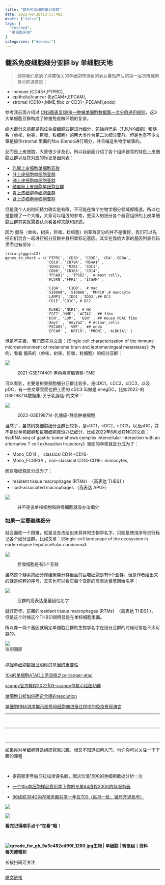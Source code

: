 ```yaml
---
title: "髓系免疫细胞细分亚群"
date: 2022-08-28T13:53:49Z
draft: ["false"]
tags: [
  "fetched",
  "单细胞天地"
]
categories: ["Acdemic"]
---
```

髓系免疫细胞细分亚群 by 单细胞天地
------
<div><section data-tool="mdnice编辑器" data-website="https://www.mdnice.com"><blockquote data-tool="mdnice编辑器"><p>通常我们拿到了肿瘤相关的单细胞转录组的表达量矩阵后的第一层次降维聚类分群通常是：</p></blockquote><ul data-tool="mdnice编辑器"><li><section>immune (CD45+,PTPRC),</section></li><li><section>epithelial/cancer (EpCAM+,EPCAM),</section></li><li><section>stromal (CD10+,MME,fibo or CD31+,PECAM1,endo)</section></li></ul><p data-tool="mdnice编辑器">参考我前面介绍过 <a href="https://mp.weixin.qq.com/s?__biz=MzI1Njk4ODE0MQ==&amp;mid=2247488940&amp;idx=1&amp;sn=1cc8a8a74715087939b9721c0881775d&amp;scene=21#wechat_redirect" data-linktype="2">CNS图表复现08—肿瘤单细胞数据第一次分群通用规则</a>，这3大单细胞亚群构成了肿瘤免疫微环境的复杂。</p><p data-tool="mdnice编辑器">绝大部分文章都是抓住免疫细胞亚群进行细分，包括淋巴系（T,B,NK细胞）和髓系（单核，树突，巨噬，粒细胞）的两大类作为第二次细分亚群。但是也有不少文章是抓住stromal 里面的fibo 和endo进行细分，并且编造生物学故事的。</p><p data-tool="mdnice编辑器">反而是上皮细胞，大家很少涉及到，所以我前面介绍了各个组织器官的特色上皮细胞亚群以及其对应的标记基因列表：</p><ul data-tool="mdnice编辑器"><li><section><a href="https://mp.weixin.qq.com/s?__biz=MzI1Njk4ODE0MQ==&amp;mid=2247502849&amp;idx=1&amp;sn=07ab747e457553e8d9e05fea707a6333&amp;scene=21#wechat_redirect" data-linktype="2">乳腺上皮细胞单细胞亚群</a></section></li><li><section><a href="https://mp.weixin.qq.com/s?__biz=MzI1Njk4ODE0MQ==&amp;mid=2247502865&amp;idx=1&amp;sn=2863c8d39c6d9dfa5fbf469a64bae99e&amp;scene=21#wechat_redirect" data-linktype="2">肝上皮细胞单细胞亚群</a></section></li><li><section><a href="https://mp.weixin.qq.com/s?__biz=MzI1Njk4ODE0MQ==&amp;mid=2247502834&amp;idx=1&amp;sn=d9877dee08fbb9163705563fd2f299b0&amp;scene=21#wechat_redirect" data-linktype="2">肺上皮细胞单细胞亚群</a></section></li><li><section><a href="https://mp.weixin.qq.com/s?__biz=MzI1Njk4ODE0MQ==&amp;mid=2247502811&amp;idx=1&amp;sn=f6fefa1eb82709769764d2166c2cc06e&amp;scene=21#wechat_redirect" data-linktype="2">结直肠上皮细胞单细胞亚群</a></section></li><li><section><a href="https://mp.weixin.qq.com/s?__biz=MzI1Njk4ODE0MQ==&amp;mid=2247502771&amp;idx=1&amp;sn=deb517f058efe4f7d5f5eb8a37ad9241&amp;scene=21#wechat_redirect" data-linktype="2">胃上皮细胞单细胞亚群</a></section></li><li><section><a href="https://mp.weixin.qq.com/s?__biz=MzI1Njk4ODE0MQ==&amp;mid=2247502753&amp;idx=1&amp;sn=fe2e05e8664a0d86bc8b6c549b4c652d&amp;scene=21#wechat_redirect" data-linktype="2">肾上皮细胞单细胞亚群</a></section></li></ul><p data-tool="mdnice编辑器">但是我个人的时间精力确实是有限，不可能在每个生物学细分领域都精通，所以也是整理了一个大概，大家可以粗浅的参考，更深入的细分各个器官组织的上皮单细胞亚群其实就需要认真看各种文献和综述。</p><p data-tool="mdnice编辑器">因为 髓系（单核，树突，巨噬，粒细胞）的亚群区分的并不是很好，我们可以先把它们混合一起进行细分亚群并且积累标记基因。其实在我给大家的基因列表代码里面也有部分：</p><pre data-tool="mdnice编辑器"><span></span><code><span>library</span>(ggplot2) <br>genes_to_check = c(<span>'PTPRC'</span>, <span>'CD3D'</span>, <span>'CD3E'</span>, <span>'CD4'</span>,<span>'CD8A'</span>,<br>                   <span>'CD19'</span>, <span>'CD79A'</span>, <span>'MS4A1'</span> ,<br>                   <span>'IGHG1'</span>, <span>'MZB1'</span>, <span>'SDC1'</span>,<br>                   <span>'CD68'</span>, <span>'CD163'</span>, <span>'CD14'</span>, <br>                   <span>'TPSAB1'</span> , <span>'TPSB2'</span>,  <span># mast cells,</span><br>                   <span>'RCVRN'</span>,<span>'FPR1'</span> , <span>'ITGAM'</span> ,<br>                   <br>                   <span>'C1QA'</span>,  <span>'C1QB'</span>,  <span># mac</span><br>                   <span>'S100A9'</span>, <span>'S100A8'</span>, <span>'MMP19'</span>,<span># monocyte</span><br>                   <span>'LAMP3'</span>, <span>'IDO1'</span>,<span>'IDO2'</span>,<span>## DC3 </span><br>                   <span>'CD1E'</span>,<span>'CD1C'</span>, <span># DC2</span><br>                   <br>                   <span>'KLRB1'</span>,<span>'NCR1'</span>, <span># NK </span><br>                   <span>'FGF7'</span>,<span>'MME'</span>, <span>'ACTA2'</span>, <span>## fibo </span><br>                   <span>'DCN'</span>, <span>'LUM'</span>,  <span>'GSN'</span> , <span>## mouse PDAC fibo </span><br>                   <span>'Amy1'</span> , <span>'Amy2a2'</span>, <span># Acinar_cells</span><br>                   <span>'PECAM1'</span>, <span>'VWF'</span>,  <span>## endo </span><br>                   <span>'EPCAM'</span> , <span>'KRT19'</span>, <span>'PROM1'</span>, <span>'ALDH1A1'</span> )<br></code></pre><p data-tool="mdnice编辑器">但是不完善， 我们首先以文章：《Single cell characterization of the immune microenvironment of melanoma brain and leptomeningeal metastases》为例，看看 髓系的（单核，树突，巨噬，粒细胞）的细分亚群：</p><p><img data-galleryid="" data-ratio="0.5348837209302325" data-s="300,640" data-src="https://mmbiz.qpic.cn/mmbiz_png/siaia0BDGJdjRiaUCAD3dq2CKHxWFDDpvt8sP3Ccic6cBicuqU1G8Lfaw5gaKPYX34Myrb9tQhicgqtsNe6zibf9Kp1wA/640?wx_fmt=png" data-type="png" data-w="1204" src="https://mmbiz.qpic.cn/mmbiz_png/siaia0BDGJdjRiaUCAD3dq2CKHxWFDDpvt8sP3Ccic6cBicuqU1G8Lfaw5gaKPYX34Myrb9tQhicgqtsNe6zibf9Kp1wA/640?wx_fmt=png"></p><figure data-tool="mdnice编辑器"><figcaption>2021-GSE174401-黑色素瘤脑转移-TME</figcaption></figure><p data-tool="mdnice编辑器">可以看到，主要是树突细胞细分亚群比较多，是cDC1，cDC2，cDC3，以及pDC，有一些文章里面也把上面的 cDC3 叫做是 mregDC，比如2022-的GSE198714数据集-关于乳腺癌-的文章：</p><p><img data-galleryid="" data-ratio="0.5157629255989912" data-s="300,640" data-src="https://mmbiz.qpic.cn/mmbiz_png/siaia0BDGJdjRiaUCAD3dq2CKHxWFDDpvt8icNSq4n2V5icibUK5mM3kkpCyrDcAqpo9T8LrNpibfh5B4NV3m4dtATvZw/640?wx_fmt=png" data-type="png" data-w="1586" src="https://mmbiz.qpic.cn/mmbiz_png/siaia0BDGJdjRiaUCAD3dq2CKHxWFDDpvt8icNSq4n2V5icibUK5mM3kkpCyrDcAqpo9T8LrNpibfh5B4NV3m4dtATvZw/640?wx_fmt=png"></p><figure data-tool="mdnice编辑器"><figcaption>2022-GSE198714-乳腺癌-静息肿瘤细胞</figcaption></figure><p data-tool="mdnice编辑器">当然了，虽然树突细胞细分亚群比较多，是cDC1，cDC2，cDC3，以及pDC，并不是说单核细胞和巨噬细胞就没办法细分，比如2022年8月发在NC的文章：《scRNA-seq of gastric tumor shows complex intercellular interaction with an alternative T cell exhaustion trajectory》里面的单核就区分成为了：</p><ul data-tool="mdnice编辑器"><li><section>Mono_CD14 ， classical CD14+CD16-</section></li><li><section>Mono_FCGR3A ，non-classical CD14-CD16+ monocytes,</section></li></ul><p data-tool="mdnice编辑器">而巨噬细胞区分成为了：</p><ul data-tool="mdnice编辑器"><li><section>resident tissue macrophages (RTMs)  （高表达 THBS1 ）</section></li><li><section>lipid-associated macrophages （高表达 APOE）</section></li></ul><p><img data-galleryid="" data-ratio="0.30699774266365687" data-s="300,640" data-src="https://mmbiz.qpic.cn/mmbiz_png/siaia0BDGJdjRiaUCAD3dq2CKHxWFDDpvt8EDFckyVsic3bTQ0omMTib3c64r77KhiazaQKibl8gCvyUGtPSXbLvtXyicw/640?wx_fmt=png" data-type="png" data-w="1772" src="https://mmbiz.qpic.cn/mmbiz_png/siaia0BDGJdjRiaUCAD3dq2CKHxWFDDpvt8EDFckyVsic3bTQ0omMTib3c64r77KhiazaQKibl8gCvyUGtPSXbLvtXyicw/640?wx_fmt=png"></p><figure data-tool="mdnice编辑器"><figcaption>并不是说单核细胞和巨噬细胞就没办法细分</figcaption></figure><h3 data-tool="mdnice编辑器"><span></span><span>如果一定要继续细分</span><span></span></h3><p data-tool="mdnice编辑器">就会面临一个困难，就是没办法给出来具体的生物学名字，只能是使用序号进行标记各个细分亚群。比如文章：《Single-cell landscape of the ecosystem in early-relapse hepatocellular carcinoma》</p><p><img data-galleryid="" data-ratio="0.8448979591836735" data-s="300,640" data-src="https://mmbiz.qpic.cn/mmbiz_png/siaia0BDGJdjRiaUCAD3dq2CKHxWFDDpvt8ibvCnCzu1U4kiaJMh7vDribkUibVut19rdHnu2NxcPbg4xwrYk6NCDnIicw/640?wx_fmt=png" data-type="png" data-w="980" src="https://mmbiz.qpic.cn/mmbiz_png/siaia0BDGJdjRiaUCAD3dq2CKHxWFDDpvt8ibvCnCzu1U4kiaJMh7vDribkUibVut19rdHnu2NxcPbg4xwrYk6NCDnIicw/640?wx_fmt=png"></p><figure data-tool="mdnice编辑器"><figcaption>巨噬细胞是有5个亚群</figcaption></figure><p data-tool="mdnice编辑器">虽然这个髓系的细分降维聚类分群里面的巨噬细胞是有5个亚群，但是作者给出来的就是纯粹的序号，其实也可以看它每个亚群的高表达量基因给名字：</p><p><img data-galleryid="" data-ratio="1.376996805111821" data-s="300,640" data-src="https://mmbiz.qpic.cn/mmbiz_png/siaia0BDGJdjRiaUCAD3dq2CKHxWFDDpvt86AJBGcQ6aALZgzaoVm3hguCU13XxakWvyXFQQL0l8710sVChSZhNJw/640?wx_fmt=png" data-type="png" data-w="626" src="https://mmbiz.qpic.cn/mmbiz_png/siaia0BDGJdjRiaUCAD3dq2CKHxWFDDpvt86AJBGcQ6aALZgzaoVm3hguCU13XxakWvyXFQQL0l8710sVChSZhNJw/640?wx_fmt=png"></p><figure data-tool="mdnice编辑器"><figcaption>亚群的高表达量基因给名字</figcaption></figure><p data-tool="mdnice编辑器">就好奇怪，前面的resident tissue macrophages (RTMs)  （高表达 THBS1 ），但是这个时候这个THBS1很明显是在单核细胞里面。</p><p data-tool="mdnice编辑器">所以靠一两个基因就确定单细胞亚群的生物学名字在细分亚群的时候经常是不太可靠的。</p></section><section data-darkmode-color-16616893597964="rgb(163, 163, 163)" data-darkmode-original-color-16616893597964="#fff|rgb(62, 62, 62)" data-style='margin: 0px; padding: 0px; outline: 0px; max-width: 100%; font-size: 16px; color: rgb(62, 62, 62); line-height: 1.6; letter-spacing: 0px; font-family: "Helvetica Neue", Helvetica, "Hiragino Sans GB", "Microsoft YaHei", Arial, sans-serif; visibility: visible; box-sizing: border-box !important; overflow-wrap: break-word !important;'><section data-style-type="5" data-tools="新媒体排版" data-id="2440476" data-darkmode-color-16616893597964="rgb(163, 163, 163)" data-darkmode-original-color-16616893597964="#fff|rgb(62, 62, 62)"><section data-darkmode-color-16616893597964="rgb(163, 163, 163)" data-darkmode-original-color-16616893597964="#fff|rgb(62, 62, 62)" data-darkmode-bgcolor-16616893597964="rgb(25, 25, 25)" data-darkmode-original-bgcolor-16616893597964="#fff|rgb(255, 255, 255)" data-style="margin: 0px 0px -1.1em; padding: 0px; outline: 0px; max-width: 100%; font-size: 16px; letter-spacing: 0.544px; white-space: normal; font-family: 微软雅黑; text-align: center; background-color: rgb(255, 255, 255); box-sizing: border-box !important; overflow-wrap: break-word !important;"><section data-darkmode-color-16616893597964="rgb(163, 163, 163)" data-darkmode-original-color-16616893597964="#fff|rgb(62, 62, 62)" data-darkmode-bgcolor-16616893597964="rgb(26, 26, 26)" data-darkmode-original-bgcolor-16616893597964="#fff|rgb(255, 255, 255)|rgb(254, 254, 254)" data-style="margin: 0px; padding: 0px; outline: 0px; max-width: 100%; display: inline-block; background-color: rgb(254, 254, 254); box-sizing: border-box !important; overflow-wrap: break-word !important;"><section data-darkmode-color-16616893597964="rgb(163, 163, 163)" data-darkmode-original-color-16616893597964="#fff|rgb(62, 62, 62)" data-darkmode-bgcolor-16616893597964="rgb(26, 26, 26)" data-darkmode-original-bgcolor-16616893597964="#fff|rgb(255, 255, 255)|rgb(254, 254, 254)"><section data-darkmode-color-16616893597964="rgb(163, 163, 163)" data-darkmode-original-color-16616893597964="#fff|rgb(62, 62, 62)" data-darkmode-bgcolor-16616893597964="rgb(26, 26, 26)" data-darkmode-original-bgcolor-16616893597964="#fff|rgb(255, 255, 255)|rgb(254, 254, 254)"><img data-ratio="0.9495798319327731" data-type="gif" data-w="119" data-width="100%" data-src="https://mmbiz.qpic.cn/mmbiz_gif/09gp6SvPE04j3m2v7Hr889icHUyibTOHs8YuUibicl7ibRD0ZwG5pDTjBluRreZvuib1o3BibvLkicYhnA4YW7dQsjn0cA/640?wx_fmt=gif&amp;wxfrom=5&amp;wx_lazy=1" src="https://mmbiz.qpic.cn/mmbiz_gif/09gp6SvPE04j3m2v7Hr889icHUyibTOHs8YuUibicl7ibRD0ZwG5pDTjBluRreZvuib1o3BibvLkicYhnA4YW7dQsjn0cA/640?wx_fmt=gif&amp;wxfrom=5&amp;wx_lazy=1"></section><section data-brushtype="text" data-darkmode-color-16616893597964="rgb(255, 255, 255)" data-darkmode-original-color-16616893597964="#fff|rgb(62, 62, 62)|rgb(255, 255, 255)" data-darkmode-bgcolor-16616893597964="rgb(40, 52, 73)" data-darkmode-original-bgcolor-16616893597964="#fff|rgb(255, 255, 255)|rgb(254, 254, 254)|rgb(29, 38, 53)" data-style="margin: 0px; padding: 0px 15px; outline: 0px; max-width: 100%; box-sizing: border-box; background-color: rgb(29, 38, 53); color: rgb(255, 255, 255); font-weight: bold; letter-spacing: 1.5px; line-height: 32px; overflow-wrap: break-word !important;">往期回顾</section><section data-darkmode-color-16616893597964="rgb(163, 163, 163)" data-darkmode-original-color-16616893597964="#fff|rgb(62, 62, 62)" data-darkmode-bgcolor-16616893597964="rgb(40, 52, 73)" data-darkmode-original-bgcolor-16616893597964="#fff|rgb(255, 255, 255)|rgb(254, 254, 254)|rgb(29, 38, 53)" data-style="margin: 0px 0px 0px 2em; padding: 0px; outline: 0px; max-width: 100%; box-sizing: border-box; width: 8px; height: 8px; background-color: rgb(29, 38, 53); border-radius: 100%; overflow-wrap: break-word !important;"><br data-darkmode-color-16616893597964="rgb(163, 163, 163)" data-darkmode-original-color-16616893597964="#fff|rgb(62, 62, 62)" data-darkmode-bgcolor-16616893597964="rgb(40, 52, 73)" data-darkmode-original-bgcolor-16616893597964="#fff|rgb(255, 255, 255)|rgb(254, 254, 254)|rgb(29, 38, 53)"></section></section></section></section><section data-darkmode-color-16616893597964="rgb(163, 163, 163)" data-darkmode-original-color-16616893597964="#fff|rgb(62, 62, 62)" data-darkmode-bgcolor-16616893597964="rgb(25, 25, 25)" data-darkmode-original-bgcolor-16616893597964="#fff|rgb(255, 255, 255)" data-style="margin: 0px; padding: 0px; outline: 0px; max-width: 100%; box-sizing: border-box; font-size: 16px; letter-spacing: 0.544px; white-space: normal; font-family: 微软雅黑; text-align: center; background-color: rgb(255, 255, 255); border-width: 2px; border-style: dashed; border-color: rgb(229, 229, 229); overflow-wrap: break-word !important;"><section data-autoskip="1" data-darkmode-color-16616893597964="rgb(163, 163, 163)" data-darkmode-original-color-16616893597964="#fff|rgb(62, 62, 62)" data-darkmode-bgcolor-16616893597964="rgb(25, 25, 25)" data-darkmode-original-bgcolor-16616893597964="#fff|rgb(255, 255, 255)"><p data-darkmode-color-16616893597964="rgb(163, 163, 163)" data-darkmode-original-color-16616893597964="#fff|rgb(62, 62, 62)" data-darkmode-bgcolor-16616893597964="rgb(25, 25, 25)" data-darkmode-original-bgcolor-16616893597964="#fff|rgb(255, 255, 255)"><a target="_blank" href="http://mp.weixin.qq.com/s?__biz=MzI1Njk4ODE0MQ==&amp;mid=2247506821&amp;idx=1&amp;sn=66f675d03e2c665c9b7274f57168bc8b&amp;chksm=ea1cdd07dd6b54113f430c330617ffe694367c86df8107f6fd1ab2a3c1de34fb9ebaa2be7789&amp;scene=21#wechat_redirect" textvalue="挖掘单细胞数据证明你的基因的重要性" linktype="text" imgurl="" imgdata="null" data-itemshowtype="11" tab="innerlink" data-linktype="2" hasload="1" data-darkmode-color-16616893597964="rgb(87, 107, 149)" data-darkmode-original-color-16616893597964="#fff|rgb(62, 62, 62)|rgb(87, 107, 149)" data-darkmode-bgcolor-16616893597964="rgb(25, 25, 25)" data-darkmode-original-bgcolor-16616893597964="#fff|rgb(255, 255, 255)"><span data-darkmode-color-16616893597964="rgb(87, 107, 149)" data-darkmode-original-color-16616893597964="#fff|rgb(62, 62, 62)|rgb(87, 107, 149)" data-darkmode-bgcolor-16616893597964="rgb(25, 25, 25)" data-darkmode-original-bgcolor-16616893597964="#fff|rgb(255, 255, 255)">挖掘单细胞数据证明你的基因的重要性</span></a><br data-darkmode-color-16616893597964="rgb(163, 163, 163)" data-darkmode-original-color-16616893597964="#fff|rgb(62, 62, 62)" data-darkmode-bgcolor-16616893597964="rgb(25, 25, 25)" data-darkmode-original-bgcolor-16616893597964="#fff|rgb(255, 255, 255)"></p><p data-darkmode-color-16616893597964="rgb(163, 163, 163)" data-darkmode-original-color-16616893597964="#fff|rgb(62, 62, 62)" data-darkmode-bgcolor-16616893597964="rgb(25, 25, 25)" data-darkmode-original-bgcolor-16616893597964="#fff|rgb(255, 255, 255)"><a target="_blank" href="http://mp.weixin.qq.com/s?__biz=MzI1Njk4ODE0MQ==&amp;mid=2247506820&amp;idx=1&amp;sn=de2ebb6fe967babb248b455a59ca982a&amp;chksm=ea1cdd06dd6b5410494f2e8879fa0f5366dabb9953120cd89b465b8405d56e3849fa26722ae9&amp;scene=21#wechat_redirect" textvalue="10x的单细胞ATAC上游流程之cellranger-atac" linktype="text" imgurl="" imgdata="null" data-itemshowtype="11" tab="innerlink" data-linktype="2" hasload="1" data-darkmode-color-16616893597964="rgb(87, 107, 149)" data-darkmode-original-color-16616893597964="#fff|rgb(62, 62, 62)|rgb(87, 107, 149)" data-darkmode-bgcolor-16616893597964="rgb(25, 25, 25)" data-darkmode-original-bgcolor-16616893597964="#fff|rgb(255, 255, 255)"><span data-darkmode-color-16616893597964="rgb(87, 107, 149)" data-darkmode-original-color-16616893597964="#fff|rgb(62, 62, 62)|rgb(87, 107, 149)" data-darkmode-bgcolor-16616893597964="rgb(25, 25, 25)" data-darkmode-original-bgcolor-16616893597964="#fff|rgb(255, 255, 255)">10x的单细胞ATAC上游流程之cellranger-atac</span></a><br data-darkmode-color-16616893597964="rgb(163, 163, 163)" data-darkmode-original-color-16616893597964="#fff|rgb(62, 62, 62)" data-darkmode-bgcolor-16616893597964="rgb(25, 25, 25)" data-darkmode-original-bgcolor-16616893597964="#fff|rgb(255, 255, 255)"></p><p data-darkmode-color-16616893597964="rgb(163, 163, 163)" data-darkmode-original-color-16616893597964="#fff|rgb(62, 62, 62)" data-darkmode-bgcolor-16616893597964="rgb(25, 25, 25)" data-darkmode-original-bgcolor-16616893597964="#fff|rgb(255, 255, 255)"><a target="_blank" href="http://mp.weixin.qq.com/s?__biz=MzI1Njk4ODE0MQ==&amp;mid=2247506818&amp;idx=1&amp;sn=ef2d182c455bd0741a131df42e82bec6&amp;chksm=ea1cdd00dd6b541675fff007b746b533500958f0dcb7c812ed236a720037938a5d0c23ecc970&amp;scene=21#wechat_redirect" textvalue="scanpy官方教程2022|03-scanpy包核心绘图功能" linktype="text" imgurl="" imgdata="null" data-itemshowtype="0" tab="innerlink" data-linktype="2" hasload="1" data-darkmode-color-16616893597964="rgb(87, 107, 149)" data-darkmode-original-color-16616893597964="#fff|rgb(62, 62, 62)|rgb(87, 107, 149)" data-darkmode-bgcolor-16616893597964="rgb(25, 25, 25)" data-darkmode-original-bgcolor-16616893597964="#fff|rgb(255, 255, 255)"><span data-darkmode-color-16616893597964="rgb(87, 107, 149)" data-darkmode-original-color-16616893597964="#fff|rgb(62, 62, 62)|rgb(87, 107, 149)" data-darkmode-bgcolor-16616893597964="rgb(25, 25, 25)" data-darkmode-original-bgcolor-16616893597964="#fff|rgb(255, 255, 255)">scanpy官方教程2022|03-scanpy包核心绘图功能</span></a><br data-darkmode-color-16616893597964="rgb(163, 163, 163)" data-darkmode-original-color-16616893597964="#fff|rgb(62, 62, 62)" data-darkmode-bgcolor-16616893597964="rgb(25, 25, 25)" data-darkmode-original-bgcolor-16616893597964="#fff|rgb(255, 255, 255)"></p><p data-darkmode-color-16616893597964="rgb(163, 163, 163)" data-darkmode-original-color-16616893597964="#fff|rgb(62, 62, 62)" data-darkmode-bgcolor-16616893597964="rgb(25, 25, 25)" data-darkmode-original-bgcolor-16616893597964="#fff|rgb(255, 255, 255)"><a target="_blank" href="http://mp.weixin.qq.com/s?__biz=MzI1Njk4ODE0MQ==&amp;mid=2247506697&amp;idx=1&amp;sn=103c94845d8bad1d8ceab7f18bc953e0&amp;chksm=ea1cdd8bdd6b549d32654b826553254e2f355cc81cbc70b541d027a8176afaa3f3d68e362b14&amp;scene=21#wechat_redirect" textvalue="单细胞分析如何确定合适的resolution" linktype="text" imgurl="" imgdata="null" data-itemshowtype="0" tab="innerlink" data-linktype="2" hasload="1" data-darkmode-color-16616893597964="rgb(87, 107, 149)" data-darkmode-original-color-16616893597964="#fff|rgb(62, 62, 62)|rgb(87, 107, 149)" data-darkmode-bgcolor-16616893597964="rgb(25, 25, 25)" data-darkmode-original-bgcolor-16616893597964="#fff|rgb(255, 255, 255)"><span data-darkmode-color-16616893597964="rgb(87, 107, 149)" data-darkmode-original-color-16616893597964="#fff|rgb(62, 62, 62)|rgb(87, 107, 149)" data-darkmode-bgcolor-16616893597964="rgb(25, 25, 25)" data-darkmode-original-bgcolor-16616893597964="#fff|rgb(255, 255, 255)">单细胞分析如何确定合适的resolution</span></a><br data-darkmode-color-16616893597964="rgb(163, 163, 163)" data-darkmode-original-color-16616893597964="#fff|rgb(62, 62, 62)" data-darkmode-bgcolor-16616893597964="rgb(25, 25, 25)" data-darkmode-original-bgcolor-16616893597964="#fff|rgb(255, 255, 255)"></p><p data-darkmode-color-16616893597964="rgb(163, 163, 163)" data-darkmode-original-color-16616893597964="#fff|rgb(62, 62, 62)" data-darkmode-bgcolor-16616893597964="rgb(25, 25, 25)" data-darkmode-original-bgcolor-16616893597964="#fff|rgb(255, 255, 255)"><a target="_blank" href="http://mp.weixin.qq.com/s?__biz=MzI1Njk4ODE0MQ==&amp;mid=2247506651&amp;idx=1&amp;sn=b412d9891f71be92d983e736925e0917&amp;chksm=ea1cdc59dd6b554f23b288929aba345b4873900abe5e4d80440f82f23b94f846484f9f903a6f&amp;scene=21#wechat_redirect" textvalue="单细胞RNA测序揭示胶质母细胞瘤进展过程中的免疫景观演变" linktype="text" imgurl="" imgdata="null" data-itemshowtype="0" tab="innerlink" data-linktype="2" hasload="1" data-darkmode-color-16616893597964="rgb(87, 107, 149)" data-darkmode-original-color-16616893597964="#fff|rgb(62, 62, 62)|rgb(87, 107, 149)" data-darkmode-bgcolor-16616893597964="rgb(25, 25, 25)" data-darkmode-original-bgcolor-16616893597964="#fff|rgb(255, 255, 255)"><span data-darkmode-color-16616893597964="rgb(87, 107, 149)" data-darkmode-original-color-16616893597964="#fff|rgb(62, 62, 62)|rgb(87, 107, 149)" data-darkmode-bgcolor-16616893597964="rgb(25, 25, 25)" data-darkmode-original-bgcolor-16616893597964="#fff|rgb(255, 255, 255)">单细胞RNA测序揭示胶质母细胞瘤进展过程中的免疫景观演变</span></a><br data-darkmode-color-16616893597964="rgb(163, 163, 163)" data-darkmode-original-color-16616893597964="#fff|rgb(62, 62, 62)" data-darkmode-bgcolor-16616893597964="rgb(25, 25, 25)" data-darkmode-original-bgcolor-16616893597964="#fff|rgb(255, 255, 255)"></p></section></section><hr data-darkmode-color-16616893597964="rgb(163, 163, 163)" data-darkmode-original-color-16616893597964="#fff|rgb(62, 62, 62)" data-darkmode-bgcolor-16616893597964="rgb(38, 38, 38)" data-darkmode-original-bgcolor-16616893597964="#fff|rgb(242, 242, 242)" data-style='margin: 0px; padding: 0px; outline: 0px; max-width: 100%; font-family: -apple-system-font, BlinkMacSystemFont, "Helvetica Neue", "PingFang SC", "Hiragino Sans GB", "Microsoft YaHei UI", "Microsoft YaHei", Arial, sans-serif; font-size: 16px; letter-spacing: 0.544px; text-align: start; white-space: normal; background-color: rgb(242, 242, 242); border-style: solid; border-right-width: 0px; border-bottom-width: 0px; border-left-width: 0px; border-color: rgba(0, 0, 0, 0.1); transform-origin: 0px 0px; transform: scale(1, 0.5); box-sizing: border-box !important; overflow-wrap: break-word !important;'><p data-darkmode-color-16616893597964="rgb(163, 163, 163)" data-darkmode-original-color-16616893597964="#fff|rgb(62, 62, 62)"><br data-darkmode-color-16616893597964="rgb(163, 163, 163)" data-darkmode-original-color-16616893597964="#fff|rgb(62, 62, 62)"></p></section><section data-style-type="5" data-tools="新媒体排版" data-id="2440475" data-darkmode-color-16616893597964="rgb(163, 163, 163)" data-darkmode-original-color-16616893597964="#fff|rgb(62, 62, 62)"><hr data-darkmode-color-16616893597964="rgb(163, 163, 163)" data-darkmode-original-color-16616893597964="#fff|rgb(62, 62, 62)" data-style="margin: 0px; padding: 0px; outline: 0px; max-width: 100%; border-style: solid; border-right-width: 0px; border-bottom-width: 0px; border-left-width: 0px; border-color: rgba(0, 0, 0, 0.1); transform-origin: 0px 0px; transform: scale(1, 0.5); box-sizing: border-box !important; overflow-wrap: break-word !important;"><p data-darkmode-color-16616893597964="rgb(163, 163, 163)" data-darkmode-original-color-16616893597964="#fff|rgb(62, 62, 62)"><br data-darkmode-color-16616893597964="rgb(163, 163, 163)" data-darkmode-original-color-16616893597964="#fff|rgb(62, 62, 62)"></p><hr data-darkmode-color-16616893597964="rgb(163, 163, 163)" data-darkmode-original-color-16616893597964="#fff|rgb(62, 62, 62)" data-style="margin: 0px; padding: 0px; outline: 0px; max-width: 100%; border-style: solid; border-right-width: 0px; border-bottom-width: 0px; border-left-width: 0px; border-color: rgba(0, 0, 0, 0.1); transform-origin: 0px 0px; transform: scale(1, 0.5); box-sizing: border-box !important; overflow-wrap: break-word !important;"><section data-darkmode-color-16616893597964="rgb(62, 62, 62)" data-darkmode-original-color-16616893597964="#fff|rgb(62, 62, 62)" data-darkmode-bgcolor-16616893597964="rgb(255, 255, 255)" data-darkmode-original-bgcolor-16616893597964="#fff|rgb(255, 255, 255)" data-darkmode-bgimage-16616893597964="1" data-style='margin: 0px; padding: 10px; outline: 0px; max-width: 100%; box-sizing: border-box; font-family: -apple-system-font, BlinkMacSystemFont, "Helvetica Neue", "PingFang SC", "Hiragino Sans GB", "Microsoft YaHei UI", "Microsoft YaHei", Arial, sans-serif; font-size: 16px; letter-spacing: 0.544px; text-align: start; white-space: normal; background-color: rgb(255, 255, 255); background-repeat: repeat; background-position: left top; background-size: auto; background-image: url("https://mmbiz.qpic.cn/mmbiz_png/ggokFibiaHhuX45qib7NKGomSaibRtNZKXVXv7wibMicsTB102og8cVdwLoUy5EA1elSzCwOeiay7sAA2WkeU2j2QYJvQ/640?wx_fmt=png"); overflow-wrap: break-word !important;'><p data-darkmode-color-16616893597964="rgb(62, 62, 62)" data-darkmode-original-color-16616893597964="#fff|rgb(62, 62, 62)" data-darkmode-bgcolor-16616893597964="rgb(255, 255, 255)" data-darkmode-original-bgcolor-16616893597964="#fff|rgb(255, 255, 255)" data-darkmode-bgimage-16616893597964="1">如果你对单细胞转录组研究感兴趣，但又不知道如何入门，也许你可以关注一下下面的课程<span data-darkmode-color-16616893597964="rgb(62, 62, 62)" data-darkmode-original-color-16616893597964="#fff|rgb(62, 62, 62)" data-darkmode-bgcolor-16616893597964="rgb(255, 255, 255)" data-darkmode-original-bgcolor-16616893597964="#fff|rgb(255, 255, 255)" data-darkmode-bgimage-16616893597964="1"></span></p><p data-darkmode-color-16616893597964="rgb(62, 62, 62)" data-darkmode-original-color-16616893597964="#fff|rgb(62, 62, 62)" data-darkmode-bgcolor-16616893597964="rgb(255, 255, 255)" data-darkmode-original-bgcolor-16616893597964="#fff|rgb(255, 255, 255)" data-darkmode-bgimage-16616893597964="1"><br data-darkmode-color-16616893597964="rgb(62, 62, 62)" data-darkmode-original-color-16616893597964="#fff|rgb(62, 62, 62)" data-darkmode-bgcolor-16616893597964="rgb(255, 255, 255)" data-darkmode-original-bgcolor-16616893597964="#fff|rgb(255, 255, 255)" data-darkmode-bgimage-16616893597964="1"></p><ul data-darkmode-color-16616893597964="rgb(62, 62, 62)" data-darkmode-original-color-16616893597964="#fff|rgb(62, 62, 62)" data-darkmode-bgcolor-16616893597964="rgb(255, 255, 255)" data-darkmode-original-bgcolor-16616893597964="#fff|rgb(255, 255, 255)" data-darkmode-bgimage-16616893597964="1"><li><p data-darkmode-color-16616893597964="rgb(62, 62, 62)" data-darkmode-original-color-16616893597964="#fff|rgb(62, 62, 62)" data-darkmode-bgcolor-16616893597964="rgb(255, 255, 255)" data-darkmode-original-bgcolor-16616893597964="#fff|rgb(255, 255, 255)" data-darkmode-bgimage-16616893597964="1"><a target="_blank" href="http://mp.weixin.qq.com/s?__biz=MzI1Njk4ODE0MQ==&amp;mid=2247505898&amp;idx=1&amp;sn=3caaa355db327f412fe27c969f20533c&amp;chksm=ea1cd168dd6b587e7c955c80a87b78248f4fe7cf88514caf7fdca580e98877d4e2d96e40dcb7&amp;scene=21#wechat_redirect" textvalue="提前锁定年后马拉松授课名额，赠送价值1600的单细胞数据分析一次" linktype="text" imgurl="" imgdata="null" data-itemshowtype="11" tab="innerlink" data-linktype="2" hasload="1" data-darkmode-color-16616893597964="rgb(87, 107, 149)" data-darkmode-original-color-16616893597964="#fff|rgb(62, 62, 62)|rgb(87, 107, 149)" data-darkmode-bgcolor-16616893597964="rgb(255, 255, 255)" data-darkmode-original-bgcolor-16616893597964="#fff|rgb(255, 255, 255)" data-darkmode-bgimage-16616893597964="1">提前锁定年后马拉松授课名额，赠送价值1600的单细胞数据分析一次</a><br data-darkmode-color-16616893597964="rgb(62, 62, 62)" data-darkmode-original-color-16616893597964="#fff|rgb(62, 62, 62)" data-darkmode-bgcolor-16616893597964="rgb(255, 255, 255)" data-darkmode-original-bgcolor-16616893597964="#fff|rgb(255, 255, 255)" data-darkmode-bgimage-16616893597964="1"></p></li><li><p data-darkmode-color-16616893597964="rgb(62, 62, 62)" data-darkmode-original-color-16616893597964="#fff|rgb(62, 62, 62)" data-darkmode-bgcolor-16616893597964="rgb(255, 255, 255)" data-darkmode-original-bgcolor-16616893597964="#fff|rgb(255, 255, 255)" data-darkmode-bgimage-16616893597964="1"><a target="_blank" href="http://mp.weixin.qq.com/s?__biz=MzI1Njk4ODE0MQ==&amp;mid=2247501306&amp;idx=1&amp;sn=a38c5d2c3665ec0949649f22a8c7cd72&amp;chksm=ea1cc378dd6b4a6e1cdb72babea1fb4b232810c7656ac81963175e735a8d10a7cfae73921a16&amp;scene=21#wechat_redirect" textvalue="一个10x单细胞样品费用拿下你的专属64线程200G内存服务器" linktype="text" imgurl="" imgdata="null" data-itemshowtype="11" tab="innerlink" data-linktype="2" wah-hotarea="click" hasload="1" data-darkmode-color-16616893597964="rgb(87, 107, 149)" data-darkmode-original-color-16616893597964="#fff|rgb(62, 62, 62)|rgb(87, 107, 149)" data-darkmode-bgcolor-16616893597964="rgb(255, 255, 255)" data-darkmode-original-bgcolor-16616893597964="#fff|rgb(255, 255, 255)" data-darkmode-bgimage-16616893597964="1">一个10x单细胞样品费用拿下你的专属64线程200G内存服务器</a></p></li><li><p data-darkmode-color-16616893597964="rgb(62, 62, 62)" data-darkmode-original-color-16616893597964="#fff|rgb(62, 62, 62)" data-darkmode-bgcolor-16616893597964="rgb(255, 255, 255)" data-darkmode-original-bgcolor-16616893597964="#fff|rgb(255, 255, 255)" data-darkmode-bgimage-16616893597964="1"><a target="_blank" href="http://mp.weixin.qq.com/s?__biz=MzI1Njk4ODE0MQ==&amp;mid=2247501306&amp;idx=3&amp;sn=64ad5b7771462b946c74733d6e184f5e&amp;chksm=ea1cc378dd6b4a6ef6af8f0751e29c7180a7c69a96c54a94cb6163bc1d4b11daee2893102d53&amp;scene=21#wechat_redirect" textvalue="96线程384G内存服务器共享一年仅700（每月一批，循环开通账号）" linktype="text" imgurl="" imgdata="null" data-itemshowtype="11" tab="innerlink" data-linktype="2" wah-hotarea="click" hasload="1" data-darkmode-color-16616893597964="rgb(87, 107, 149)" data-darkmode-original-color-16616893597964="#fff|rgb(62, 62, 62)|rgb(87, 107, 149)" data-darkmode-bgcolor-16616893597964="rgb(255, 255, 255)" data-darkmode-original-bgcolor-16616893597964="#fff|rgb(255, 255, 255)" data-darkmode-bgimage-16616893597964="1">96线程384G内存服务器共享一年仅700（每月一批，循环开通账号）</a></p></li></ul><p data-darkmode-color-16616893597964="rgb(62, 62, 62)" data-darkmode-original-color-16616893597964="#fff|rgb(62, 62, 62)" data-darkmode-bgcolor-16616893597964="rgb(255, 255, 255)" data-darkmode-original-bgcolor-16616893597964="#fff|rgb(255, 255, 255)" data-darkmode-bgimage-16616893597964="1"><img data-ratio="1" data-type="gif" data-w="240" data-src="https://mmbiz.qpic.cn/mmbiz_gif/4TKeL1ZejtlKxOib5kmKX6ic6eX0w0WK5jvhtz9yBRsO3OI4yr6S5iaLNM7AbAeuPDHXMvDdur2DRz9wyiax4lEviag/640?wx_fmt=gif&amp;wxfrom=5&amp;wx_lazy=1" src="https://mmbiz.qpic.cn/mmbiz_gif/4TKeL1ZejtlKxOib5kmKX6ic6eX0w0WK5jvhtz9yBRsO3OI4yr6S5iaLNM7AbAeuPDHXMvDdur2DRz9wyiax4lEviag/640?wx_fmt=gif&amp;wxfrom=5&amp;wx_lazy=1"><br data-darkmode-color-16616893597964="rgb(62, 62, 62)" data-darkmode-original-color-16616893597964="#fff|rgb(62, 62, 62)" data-darkmode-bgcolor-16616893597964="rgb(255, 255, 255)" data-darkmode-original-bgcolor-16616893597964="#fff|rgb(255, 255, 255)" data-darkmode-bgimage-16616893597964="1"></p><p data-darkmode-color-16616893597964="rgb(62, 62, 62)" data-darkmode-original-color-16616893597964="#fff|rgb(62, 62, 62)" data-darkmode-bgcolor-16616893597964="rgb(255, 255, 255)" data-darkmode-original-bgcolor-16616893597964="#fff|rgb(255, 255, 255)" data-darkmode-bgimage-16616893597964="1"><img data-ratio="0.05278592375366569" data-type="other" data-w="341" data-src="https://mmbiz.qpic.cn/mmbiz/4TKeL1Zejtlq03ZOSZiaTlic1MxgdKiaxTbOZ7ZSe0Xx1Ca8xF3L6Nyj1FYUajtYrSmRIHyZVSsAve0EAvEicZONpg/640?wx_fmt=jpeg&amp;wxfrom=5&amp;wx_lazy=1&amp;wx_co=1" src="https://mmbiz.qpic.cn/mmbiz/4TKeL1Zejtlq03ZOSZiaTlic1MxgdKiaxTbOZ7ZSe0Xx1Ca8xF3L6Nyj1FYUajtYrSmRIHyZVSsAve0EAvEicZONpg/640?wx_fmt=jpeg&amp;wxfrom=5&amp;wx_lazy=1&amp;wx_co=1"></p><p data-darkmode-color-16616893597964="rgb(62, 62, 62)" data-darkmode-original-color-16616893597964="#fff|rgb(62, 62, 62)" data-darkmode-bgcolor-16616893597964="rgb(255, 255, 255)" data-darkmode-original-bgcolor-16616893597964="#fff|rgb(255, 255, 255)" data-darkmode-bgimage-16616893597964="1"><strong data-darkmode-color-16616893597964="rgb(62, 62, 62)" data-darkmode-original-color-16616893597964="#fff|rgb(62, 62, 62)" data-darkmode-bgcolor-16616893597964="rgb(255, 255, 255)" data-darkmode-original-bgcolor-16616893597964="#fff|rgb(255, 255, 255)" data-darkmode-bgimage-16616893597964="1"><span data-darkmode-color-16616893597964="rgb(62, 62, 62)" data-darkmode-original-color-16616893597964="#fff|rgb(62, 62, 62)" data-darkmode-bgcolor-16616893597964="rgb(255, 255, 255)" data-darkmode-original-bgcolor-16616893597964="#fff|rgb(255, 255, 255)" data-darkmode-bgimage-16616893597964="1">看完记得顺手点个</span></strong><span data-darkmode-color-16616893597964="rgb(255, 104, 39)" data-darkmode-original-color-16616893597964="#fff|rgb(62, 62, 62)|rgb(255, 104, 39)" data-darkmode-bgcolor-16616893597964="rgb(255, 255, 255)" data-darkmode-original-bgcolor-16616893597964="#fff|rgb(255, 255, 255)" data-darkmode-bgimage-16616893597964="1"><strong data-darkmode-color-16616893597964="rgb(255, 104, 39)" data-darkmode-original-color-16616893597964="#fff|rgb(62, 62, 62)|rgb(255, 104, 39)" data-darkmode-bgcolor-16616893597964="rgb(255, 255, 255)" data-darkmode-original-bgcolor-16616893597964="#fff|rgb(255, 255, 255)" data-darkmode-bgimage-16616893597964="1"><span data-darkmode-color-16616893597964="rgb(255, 104, 39)" data-darkmode-original-color-16616893597964="#fff|rgb(62, 62, 62)|rgb(255, 104, 39)" data-darkmode-bgcolor-16616893597964="rgb(255, 255, 255)" data-darkmode-original-bgcolor-16616893597964="#fff|rgb(255, 255, 255)" data-darkmode-bgimage-16616893597964="1">“在看”</span></strong></span><strong data-darkmode-color-16616893597964="rgb(62, 62, 62)" data-darkmode-original-color-16616893597964="#fff|rgb(62, 62, 62)" data-darkmode-bgcolor-16616893597964="rgb(255, 255, 255)" data-darkmode-original-bgcolor-16616893597964="#fff|rgb(255, 255, 255)" data-darkmode-bgimage-16616893597964="1"><span data-darkmode-color-16616893597964="rgb(62, 62, 62)" data-darkmode-original-color-16616893597964="#fff|rgb(62, 62, 62)" data-darkmode-bgcolor-16616893597964="rgb(255, 255, 255)" data-darkmode-original-bgcolor-16616893597964="#fff|rgb(255, 255, 255)" data-darkmode-bgimage-16616893597964="1">哦！</span></strong></p></section><section data-darkmode-color-16616893597964="rgb(62, 62, 62)" data-darkmode-original-color-16616893597964="#fff|rgb(62, 62, 62)" data-darkmode-bgcolor-16616893597964="rgb(255, 255, 255)" data-darkmode-original-bgcolor-16616893597964="#fff|rgb(255, 255, 255)" data-darkmode-bgimage-16616893597964="1" data-style='margin: 0px; padding: 10px; outline: 0px; max-width: 100%; box-sizing: border-box; font-family: 微软雅黑; font-size: 16px; letter-spacing: 0.544px; text-align: start; white-space: normal; background-color: rgb(255, 255, 255); background-repeat: repeat; background-position: left top; background-size: auto; background-image: url("https://mmbiz.qpic.cn/mmbiz_png/ggokFibiaHhuX45qib7NKGomSaibRtNZKXVXv7wibMicsTB102og8cVdwLoUy5EA1elSzCwOeiay7sAA2WkeU2j2QYJvQ/640?wx_fmt=png"); overflow-wrap: break-word !important;'><section data-id="93668" data-darkmode-color-16616893597964="rgb(62, 62, 62)" data-darkmode-original-color-16616893597964="#fff|rgb(62, 62, 62)" data-darkmode-bgcolor-16616893597964="rgb(255, 255, 255)" data-darkmode-original-bgcolor-16616893597964="#fff|rgb(255, 255, 255)" data-darkmode-bgimage-16616893597964="1"><section data-darkmode-color-16616893597964="rgb(62, 62, 62)" data-darkmode-original-color-16616893597964="#fff|rgb(62, 62, 62)" data-darkmode-bgcolor-16616893597964="rgb(255, 255, 255)" data-darkmode-original-bgcolor-16616893597964="#fff|rgb(255, 255, 255)" data-darkmode-bgimage-16616893597964="1"><section data-width="95%" data-darkmode-color-16616893597964="rgb(62, 62, 62)" data-darkmode-original-color-16616893597964="#fff|rgb(62, 62, 62)" data-darkmode-bgcolor-16616893597964="rgb(255, 255, 255)" data-darkmode-original-bgcolor-16616893597964="#fff|rgb(255, 255, 255)" data-darkmode-bgimage-16616893597964="1"><section data-darkmode-color-16616893597964="rgb(62, 62, 62)" data-darkmode-original-color-16616893597964="#fff|rgb(62, 62, 62)" data-darkmode-bgcolor-16616893597964="rgb(255, 255, 255)" data-darkmode-original-bgcolor-16616893597964="#fff|rgb(255, 255, 255)" data-darkmode-bgimage-16616893597964="1"><section data-darkmode-color-16616893597964="rgb(62, 62, 62)" data-darkmode-original-color-16616893597964="#fff|rgb(62, 62, 62)" data-darkmode-bgcolor-16616893597964="rgb(255, 255, 255)" data-darkmode-original-bgcolor-16616893597964="#fff|rgb(255, 255, 255)" data-darkmode-bgimage-16616893597964="1"><section data-width="38%" data-darkmode-color-16616893597964="rgb(62, 62, 62)" data-darkmode-original-color-16616893597964="#fff|rgb(62, 62, 62)" data-darkmode-bgcolor-16616893597964="rgb(255, 255, 255)" data-darkmode-original-bgcolor-16616893597964="#fff|rgb(255, 255, 255)" data-darkmode-bgimage-16616893597964="1"><section data-darkmode-color-16616893597964="rgb(62, 62, 62)" data-darkmode-original-color-16616893597964="#fff|rgb(62, 62, 62)" data-darkmode-bgcolor-16616893597964="rgb(255, 255, 255)" data-darkmode-original-bgcolor-16616893597964="#fff|rgb(255, 255, 255)" data-darkmode-bgimage-16616893597964="1"><section data-tools="135编辑器" data-id="93668" data-darkmode-color-16616893597964="rgb(62, 62, 62)" data-darkmode-original-color-16616893597964="#fff|rgb(62, 62, 62)" data-darkmode-bgcolor-16616893597964="rgb(255, 255, 255)" data-darkmode-original-bgcolor-16616893597964="#fff|rgb(255, 255, 255)" data-darkmode-bgimage-16616893597964="1"><section data-darkmode-color-16616893597964="rgb(62, 62, 62)" data-darkmode-original-color-16616893597964="#fff|rgb(62, 62, 62)" data-darkmode-bgcolor-16616893597964="rgb(255, 255, 255)" data-darkmode-original-bgcolor-16616893597964="#fff|rgb(255, 255, 255)" data-darkmode-bgimage-16616893597964="1"><section data-width="95%" data-darkmode-color-16616893597964="rgb(62, 62, 62)" data-darkmode-original-color-16616893597964="#fff|rgb(62, 62, 62)" data-darkmode-bgcolor-16616893597964="rgb(255, 255, 255)" data-darkmode-original-bgcolor-16616893597964="#fff|rgb(255, 255, 255)" data-darkmode-bgimage-16616893597964="1"><section data-darkmode-color-16616893597964="rgb(62, 62, 62)" data-darkmode-original-color-16616893597964="#fff|rgb(62, 62, 62)" data-darkmode-bgcolor-16616893597964="rgb(255, 255, 255)" data-darkmode-original-bgcolor-16616893597964="#fff|rgb(255, 255, 255)" data-darkmode-bgimage-16616893597964="1"><section data-darkmode-color-16616893597964="rgb(62, 62, 62)" data-darkmode-original-color-16616893597964="#fff|rgb(62, 62, 62)" data-darkmode-bgcolor-16616893597964="rgb(255, 255, 255)" data-darkmode-original-bgcolor-16616893597964="#fff|rgb(255, 255, 255)" data-darkmode-bgimage-16616893597964="1"><section data-width="61.8%" data-darkmode-color-16616893597964="rgb(62, 62, 62)" data-darkmode-original-color-16616893597964="#fff|rgb(62, 62, 62)" data-darkmode-bgcolor-16616893597964="rgb(255, 255, 255)" data-darkmode-original-bgcolor-16616893597964="#fff|rgb(255, 255, 255)" data-darkmode-bgimage-16616893597964="1"><section data-darkmode-color-16616893597964="rgb(62, 62, 62)" data-darkmode-original-color-16616893597964="#fff|rgb(62, 62, 62)" data-darkmode-bgcolor-16616893597964="rgb(255, 255, 255)" data-darkmode-original-bgcolor-16616893597964="#fff|rgb(255, 255, 255)" data-darkmode-bgimage-16616893597964="1"><section data-darkmode-color-16616893597964="rgb(62, 62, 62)" data-darkmode-original-color-16616893597964="#fff|rgb(62, 62, 62)" data-darkmode-bgcolor-16616893597964="rgb(255, 255, 255)" data-darkmode-original-bgcolor-16616893597964="#fff|rgb(255, 255, 255)" data-darkmode-bgimage-16616893597964="1"><section data-darkmode-color-16616893597964="rgb(62, 62, 62)" data-darkmode-original-color-16616893597964="#fff|rgb(62, 62, 62)" data-darkmode-bgcolor-16616893597964="rgb(255, 255, 255)" data-darkmode-original-bgcolor-16616893597964="#fff|rgb(255, 255, 255)" data-darkmode-bgimage-16616893597964="1"><p data-darkmode-color-16616893597964="rgb(0, 0, 0)" data-darkmode-original-color-16616893597964="#fff|rgb(62, 62, 62)|rgb(0, 0, 0)" data-darkmode-bgcolor-16616893597964="rgb(255, 255, 255)" data-darkmode-original-bgcolor-16616893597964="#fff|rgb(255, 255, 255)" data-darkmode-bgimage-16616893597964="1"><br data-darkmode-color-16616893597964="rgb(0, 0, 0)" data-darkmode-original-color-16616893597964="#fff|rgb(62, 62, 62)|rgb(0, 0, 0)" data-darkmode-bgcolor-16616893597964="rgb(255, 255, 255)" data-darkmode-original-bgcolor-16616893597964="#fff|rgb(255, 255, 255)" data-darkmode-bgimage-16616893597964="1"></p><span data-darkmode-color-16616893597964="rgb(0, 0, 0)" data-darkmode-original-color-16616893597964="#fff|rgb(62, 62, 62)|rgb(0, 0, 0)" data-darkmode-bgcolor-16616893597964="rgb(255, 255, 255)" data-darkmode-original-bgcolor-16616893597964="#fff|rgb(255, 255, 255)" data-darkmode-bgimage-16616893597964="1"><strong data-burshtype="text" data-darkmode-color-16616893597964="rgb(0, 0, 0)" data-darkmode-original-color-16616893597964="#fff|rgb(62, 62, 62)|rgb(0, 0, 0)" data-darkmode-bgcolor-16616893597964="rgb(255, 255, 255)" data-darkmode-original-bgcolor-16616893597964="#fff|rgb(255, 255, 255)" data-darkmode-bgimage-16616893597964="1"><img data-copyright="0" data-cropselx1="0" data-cropselx2="109" data-cropsely1="0" data-cropsely2="109" data-ratio="1" data-src="https://mmbiz.qpic.cn/mmbiz/siaia0BDGJdjRMGrkqo64BGKecYk4akuHpGHVQs7FeOpY7eWbIPGC1tRw5Tw0oEPmx053mR9FTVerWvhuZchIpZw/640?wx_fmt=jpeg&amp;wxfrom=5&amp;wx_lazy=1&amp;wx_co=1" data-type="other" data-w="430" title="qrcode_for_gh_5a3c482ed99f_1280.jpg" src="https://mmbiz.qpic.cn/mmbiz/siaia0BDGJdjRMGrkqo64BGKecYk4akuHpGHVQs7FeOpY7eWbIPGC1tRw5Tw0oEPmx053mR9FTVerWvhuZchIpZw/640?wx_fmt=jpeg&amp;wxfrom=5&amp;wx_lazy=1&amp;wx_co=1"><strong data-burshtype="text" data-darkmode-color-16616893597964="rgb(0, 0, 0)" data-darkmode-original-color-16616893597964="#fff|rgb(62, 62, 62)|rgb(0, 0, 0)" data-darkmode-bgcolor-16616893597964="rgb(255, 255, 255)" data-darkmode-original-bgcolor-16616893597964="#fff|rgb(255, 255, 255)" data-darkmode-bgimage-16616893597964="1">生物</strong><strong data-burshtype="text" data-darkmode-color-16616893597964="rgb(0, 0, 0)" data-darkmode-original-color-16616893597964="#fff|rgb(62, 62, 62)|rgb(0, 0, 0)" data-darkmode-bgcolor-16616893597964="rgb(255, 255, 255)" data-darkmode-original-bgcolor-16616893597964="#fff|rgb(255, 255, 255)" data-darkmode-bgimage-16616893597964="1"> | 单细胞 | 转录组丨资料</strong></strong></span></section><section data-darkmode-color-16616893597964="rgb(62, 62, 62)" data-darkmode-original-color-16616893597964="#fff|rgb(62, 62, 62)" data-darkmode-bgcolor-16616893597964="rgb(255, 255, 255)" data-darkmode-original-bgcolor-16616893597964="#fff|rgb(255, 255, 255)" data-darkmode-bgimage-16616893597964="1"><span data-darkmode-color-16616893597964="rgb(0, 0, 0)" data-darkmode-original-color-16616893597964="#fff|rgb(62, 62, 62)|rgb(0, 0, 0)" data-darkmode-bgcolor-16616893597964="rgb(255, 255, 255)" data-darkmode-original-bgcolor-16616893597964="#fff|rgb(255, 255, 255)" data-darkmode-bgimage-16616893597964="1"><strong data-burshtype="text" data-darkmode-color-16616893597964="rgb(0, 0, 0)" data-darkmode-original-color-16616893597964="#fff|rgb(62, 62, 62)|rgb(0, 0, 0)" data-darkmode-bgcolor-16616893597964="rgb(255, 255, 255)" data-darkmode-original-bgcolor-16616893597964="#fff|rgb(255, 255, 255)" data-darkmode-bgimage-16616893597964="1">每天都精彩</strong></span></section></section></section><section data-darkmode-color-16616893597964="rgb(62, 62, 62)" data-darkmode-original-color-16616893597964="#fff|rgb(62, 62, 62)" data-darkmode-bgcolor-16616893597964="rgb(255, 255, 255)" data-darkmode-original-bgcolor-16616893597964="#fff|rgb(255, 255, 255)" data-darkmode-bgimage-16616893597964="1"><section data-darkmode-color-16616893597964="rgb(62, 62, 62)" data-darkmode-original-color-16616893597964="#fff|rgb(62, 62, 62)" data-darkmode-bgcolor-16616893597964="rgb(255, 255, 255)" data-darkmode-original-bgcolor-16616893597964="#fff|rgb(255, 255, 255)" data-darkmode-bgimage-16616893597964="1"><section data-darkmode-color-16616893597964="rgb(62, 62, 62)" data-darkmode-original-color-16616893597964="#fff|rgb(62, 62, 62)" data-darkmode-bgcolor-16616893597964="rgb(245, 120, 78)" data-darkmode-original-bgcolor-16616893597964="#fff|rgb(255, 255, 255)|rgb(245, 120, 78)" data-style="margin: 0px; padding: 5px; outline: 0px; max-width: 100%; box-sizing: border-box; display: inline-block; box-shadow: rgb(13, 0, 21) 0px 0px 0px inset; border-style: solid; border-width: 1px; border-radius: 10%; border-color: rgb(66, 66, 66); background-color: rgb(245, 120, 78); overflow-wrap: break-word !important;"><section data-darkmode-color-16616893597964="rgb(62, 62, 62)" data-darkmode-original-color-16616893597964="#fff|rgb(62, 62, 62)" data-darkmode-bgcolor-16616893597964="rgb(245, 120, 78)" data-darkmode-original-bgcolor-16616893597964="#fff|rgb(255, 255, 255)|rgb(245, 120, 78)"><section data-darkmode-color-16616893597964="rgb(62, 62, 62)" data-darkmode-original-color-16616893597964="#fff|rgb(62, 62, 62)" data-darkmode-bgcolor-16616893597964="rgb(245, 120, 78)" data-darkmode-original-bgcolor-16616893597964="#fff|rgb(255, 255, 255)|rgb(245, 120, 78)"><section data-darkmode-color-16616893597964="rgb(13, 0, 21)" data-darkmode-original-color-16616893597964="#fff|rgb(62, 62, 62)|rgb(13, 0, 21)" data-darkmode-bgcolor-16616893597964="rgb(245, 120, 78)" data-darkmode-original-bgcolor-16616893597964="#fff|rgb(255, 255, 255)|rgb(245, 120, 78)"><p data-darkmode-color-16616893597964="rgb(13, 0, 21)" data-darkmode-original-color-16616893597964="#fff|rgb(62, 62, 62)|rgb(13, 0, 21)" data-darkmode-bgcolor-16616893597964="rgb(245, 120, 78)" data-darkmode-original-bgcolor-16616893597964="#fff|rgb(255, 255, 255)|rgb(245, 120, 78)"><span data-darkmode-color-16616893597964="rgb(255, 255, 255)" data-darkmode-original-color-16616893597964="#fff|rgb(62, 62, 62)|rgb(13, 0, 21)|rgb(255, 255, 255)" data-darkmode-bgcolor-16616893597964="rgb(245, 120, 78)" data-darkmode-original-bgcolor-16616893597964="#fff|rgb(255, 255, 255)|rgb(245, 120, 78)">长按扫码可关注</span></p></section></section></section></section></section></section></section></section></section></section></section></section></section></section></section></section></section></section></section></section></section></section></div>  
<hr>
<a href="https://mp.weixin.qq.com/s/-w0e9IhNcYyWUMqajJ9xqQ",target="_blank" rel="noopener noreferrer">原文链接</a>
